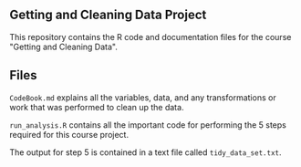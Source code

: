 ## Getting and Cleaning Data Project

This repository contains the R code and documentation files for the course "Getting and Cleaning Data".


## Files

`CodeBook.md` explains all the variables, data, and any transformations or work that was
performed to clean up the data.

`run_analysis.R` contains all the important code for performing the 5 steps required for
this course project.

The output for step 5 is contained in a text file called `tidy_data_set.txt`.
